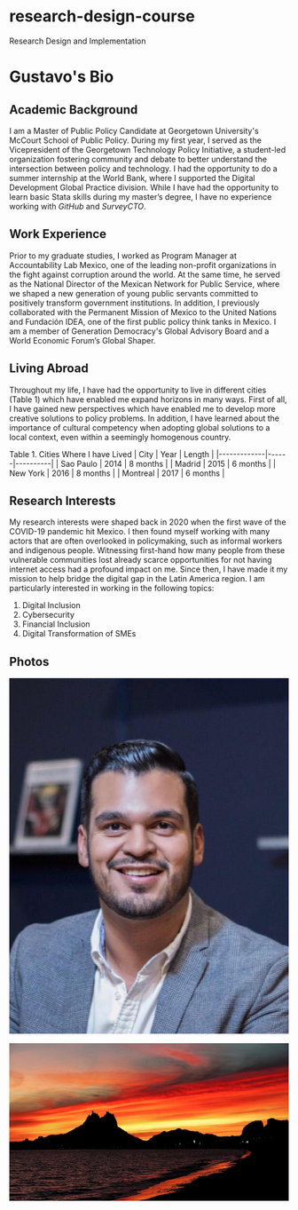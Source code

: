 # research-design-course
Research Design and Implementation

Gustavo's Bio
=============

Academic Background
-------------
I am a Master of Public Policy Candidate at Georgetown University's McCourt School of Public Policy. During my first year, I served as the Vicepresident of the Georgetown Technology Policy Initiative, a student-led organization fostering community and debate to better understand the intersection between policy and technology. I had the opportunity to do a summer internship at the World Bank, where I supported the Digital Development Global Practice division. While I have had the opportunity to learn basic Stata skills during my master’s degree, I have no experience working with *GitHub* and *SurveyCTO*.

Work Experience
-------------
Prior to my graduate studies, I worked as Program Manager at Accountability Lab Mexico, one of the leading non-profit organizations in the fight against corruption around the world. At the same time, he served as the National Director of the Mexican Network for Public Service, where we shaped a new generation of young public servants committed to positively transform government institutions. In addition, I previously collaborated with the Permanent Mission of Mexico to the United Nations and Fundación IDEA, one of the first public policy think tanks in Mexico. I am a member of Generation Democracy's Global Advisory Board and a World Economic Forum’s Global Shaper. 

Living Abroad
-------------
Throughout my life, I have had the opportunity to live in different cities (Table 1) which have enabled me expand horizons in many ways. First of all, I have gained new perspectives which have enabled me to develop more creative solutions to policy problems. In addition, I have learned about the importance of cultural competency when adopting global solutions to a local context, even within a seemingly homogenous country. 

Table 1. Cities Where I have Lived
| City        | Year |  Length  |
|-------------|------|----------|
| Sao Paulo   | 2014 | 8 months |
| Madrid      | 2015 | 6 months |
| New York    | 2016 | 8 months |
| Montreal    | 2017 | 6 months |

Research Interests
-------------
My research interests were shaped back in 2020 when the first wave of the COVID-19 pandemic hit Mexico. I then found myself working with many actors that are often overlooked in policymaking, such as informal workers and indigenous people. Witnessing first-hand how many people from these vulnerable communities lost already scarce opportunities for not having internet access had a profound impact on me. Since then, I have made it my mission to help bridge the digital gap in the Latin America region. I am particularly interested in working in the following topics:

1. Digital Inclusion 
2. Cybersecurity
3. Financial Inclusion
4. Digital Transformation of SMEs

Photos
-------------
![GustavoPicture](img/gustavomurillo.png)

![Sonora,Mexico](img/sancarlos.png)
